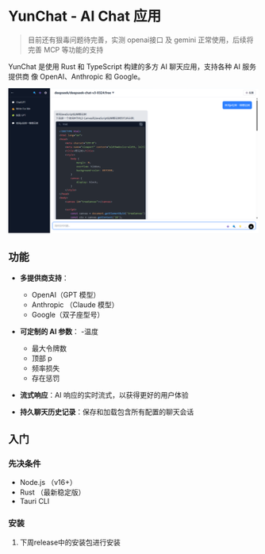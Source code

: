# YunChat - AI Chat 应用

> 目前还有狠毒问题待完善，实测 openai接口 及 gemini 正常使用，后续将完善 MCP 等功能的支持

YunChat 是使用 Rust 和 TypeScript 构建的多方 AI 聊天应用，支持各种 AI 服务提供商
像 OpenAI、Anthropic 和 Google。

![软件截图](/document/img.png)

## 功能

- **多提供商支持**：
    - OpenAI（GPT 模型）
    - Anthropic （Claude 模型）
    - Google（双子座型号）

- **可定制的 AI 参数**：
    -温度
    - 最大令牌数
    - 顶部 p
    - 频率损失
    - 存在惩罚

- **流式响应**：AI 响应的实时流式，以获得更好的用户体验

- **持久聊天历史记录**：保存和加载包含所有配置的聊天会话

## 入门

### 先决条件

- Node.js （v16+）
- Rust （最新稳定版）
- Tauri CLI

### 安装

1. 下周release中的安装包进行安装